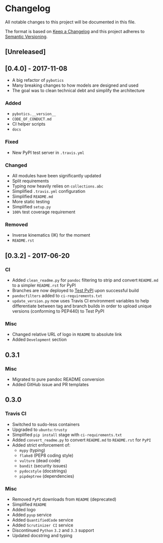 # Changelog
All notable changes to this project will be documented in this file.

The format is based on [Keep a Changelog](http://keepachangelog.com/en/1.0.0/)
and this project adheres to [Semantic Versioning](http://semver.org/spec/v2.0.0.html).

## [Unreleased]
## [0.4.0] - 2017-11-08
- A big refactor of `pybotics`
- Many breaking changes to how models are designed and used
- The goal was to clean technical debt and simplify the architecture

### Added
- `pybotics.__version__`
- `CODE_OF_CONDUCT.md`
- CI helper scripts
- `docs`

### Fixed
- New PyPI test server in `.travis.yml`

### Changed
- All modules have been significantly updated
- Split requirements
- Typing now heavily relies on `collections.abc`
- Simplified `.travis.yml` configuration
- Simplified `README.md`
- More static testing
- Simplified `setup.py`
- `100%` test coverage requirement

### Removed  
- Inverse kinematics (IK) for the moment
- `README.rst`

## [0.3.2] - 2017-06-20
### CI
- Added `clean_readme.py` for `pandoc` filtering to strip and convert `README.md` to a simpler `README.rst` for PyPI
- Branches are now deployed to [Test PyPI](https://testpypi.python.org/pypi/pybotics/) upon successful build
- `pandocfilters` added to `ci-requirements.txt`
- `update_version.py` now uses Travis CI environment variables to help differentiate between tag and branch builds in order to upload unique versions (conforming to PEP440) to Test PyPI

### Misc
- Changed relative URL of logo in `README` to absolute link
- Added `Development` section

## 0.3.1
### Misc
- Migrated to pure pandoc README conversion
- Added GitHub issue and PR templates

## 0.3.0
### Travis CI
- Switched to sudo-less containers
- Upgraded to `ubuntu:trusty`
- Simplified `pip install` stage with `ci-requirements.txt`
- Added `convert_readme.py` to convert `README.md` to `README.rst` for `PyPI`
- Added strict enforcement of:
    - `mypy` (typing)
    - `flake8` (PEP8 coding style)
    - `vulture` (dead code)
    - `bandit` (security issues)
    - `pydocstyle` (docstrings)
    - `pipdeptree` (dependencies)

### Misc
- Removed `PyPI` downloads from `README` (deprecated)
- Simplified `README`
- Added logo
- Added `pyup` service
- Added `QuantifiedCode` service
- Added `Scrutinizer CI` service
- Discontinued `Python` `3.2` and `3.3` support
- Updated docstring and typing
